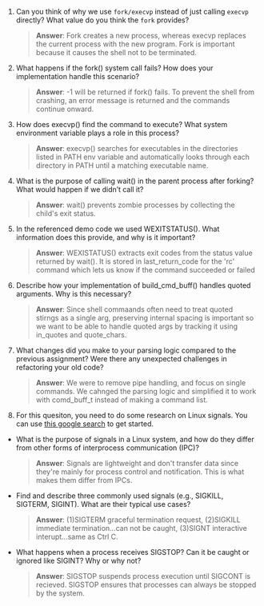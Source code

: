 1. Can you think of why we use `fork/execvp` instead of just calling `execvp` directly? What value do you think the `fork` provides?

    > **Answer**:  Fork creates a new process, whereas execvp replaces the current process with the new program. Fork is important because it causes the shell not to be terminated. 

2. What happens if the fork() system call fails? How does your implementation handle this scenario?

    > **Answer**:  -1 will be returned if fork() fails. To prevent the shell from crashing, an error message is returned and the commands continue onward.

3. How does execvp() find the command to execute? What system environment variable plays a role in this process?

    > **Answer**:  execvp() searches for executables in the directories listed in PATH env variable and automatically looks through each directory in PATH until a matching executable name.

4. What is the purpose of calling wait() in the parent process after forking? What would happen if we didn’t call it?

    > **Answer**:  wait() prevents zombie processes by collecting the child's exit status. 

5. In the referenced demo code we used WEXITSTATUS(). What information does this provide, and why is it important?

    > **Answer**:  WEXISTATUS() extracts exit codes from the status value returned by wait(). It is stored in last_return_code for the 'rc' command which lets us know if the command succeeded or failed

6. Describe how your implementation of build_cmd_buff() handles quoted arguments. Why is this necessary?

    > **Answer**:  Since shell commaands often need to treat quoted stirngs as a single arg, preserving internal spacing is important so we want to be able to handle quoted args by tracking it using in_quotes and quote_chars.

7. What changes did you make to your parsing logic compared to the previous assignment? Were there any unexpected challenges in refactoring your old code?

    > **Answer**: We were to remove pipe handling, and focus on single commands. We cahnged the parsing logic and simplified it to work with comd_buff_t instead of making a command list. 

8. For this quesiton, you need to do some research on Linux signals. You can use [this google search](https://www.google.com/search?q=Linux+signals+overview+site%3Aman7.org+OR+site%3Alinux.die.net+OR+site%3Atldp.org&oq=Linux+signals+overview+site%3Aman7.org+OR+site%3Alinux.die.net+OR+site%3Atldp.org&gs_lcrp=EgZjaHJvbWUyBggAEEUYOdIBBzc2MGowajeoAgCwAgA&sourceid=chrome&ie=UTF-8) to get started.

- What is the purpose of signals in a Linux system, and how do they differ from other forms of interprocess communication (IPC)?

    > **Answer**: Signals are lightweight and don't transfer data since they're mainly for process control and notification. This is what makes them differ from IPCs.


- Find and describe three commonly used signals (e.g., SIGKILL, SIGTERM, SIGINT). What are their typical use cases?

    > **Answer**:  (1)SIGTERM graceful termination request, (2)SIGKILL immediate termination...can not be caught, (3)SIGNT interactive interupt...same as Ctrl C.

- What happens when a process receives SIGSTOP? Can it be caught or ignored like SIGINT? Why or why not?

    > **Answer**:  SIGSTOP suspends process execution until SIGCONT is recieved. SIGSTOP ensures that processes can always be stopped by the system.